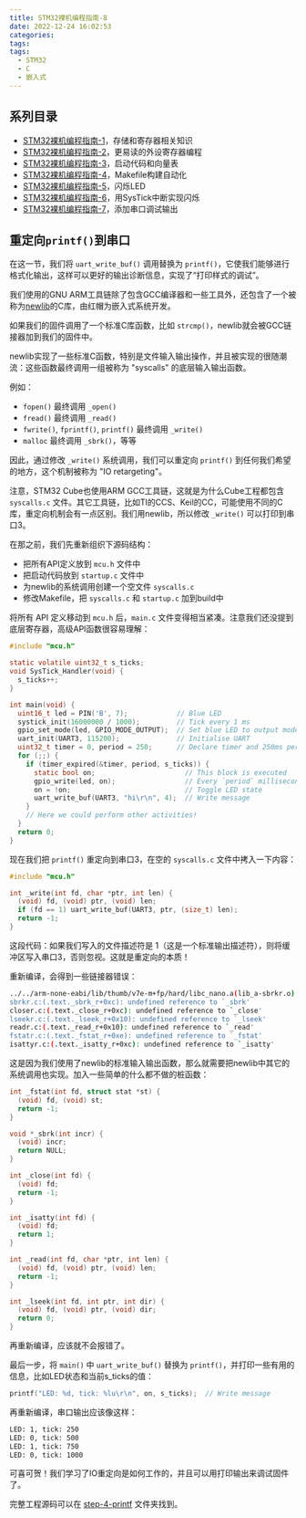 ```yaml
---
title: STM32裸机编程指南-8
date: 2022-12-24 16:02:53
categories:
tags:
tags:
  - STM32
  - C
  - 嵌入式
---
```


## 系列目录

- [STM32裸机编程指南-1](https://blog.boringhex.top/posts/e85105d6cf98/)，存储和寄存器相关知识
- [STM32裸机编程指南-2](https://blog.boringhex.top/posts/2d6f70533e86/)，更易读的外设寄存器编程
- [STM32裸机编程指南-3](https://blog.boringhex.top/posts/4f178872bc60/)，启动代码和向量表
- [STM32裸机编程指南-4](https://blog.boringhex.top/posts/6129cac6e3e1/)，Makefile构建自动化
- [STM32裸机编程指南-5](https://blog.boringhex.top/posts/376703e13f43/)，闪烁LED
- [STM32裸机编程指南-6](https://blog.boringhex.top/posts/5c1c06ee8142/)，用SysTick中断实现闪烁
- [STM32裸机编程指南-7](https://blog.boringhex.top/posts/6522e6e43038/)，添加串口调试输出

## 重定向`printf()`到串口

在这一节，我们将 `uart_write_buf()` 调用替换为 `printf()`，它使我们能够进行格式化输出，这样可以更好的输出诊断信息，实现了“打印样式的调试”。

我们使用的GNU ARM工具链除了包含GCC编译器和一些工具外，还包含了一个被称为[newlib](https://sourceware.org/newlib)的C库，由红帽为嵌入式系统开发。

如果我们的固件调用了一个标准C库函数，比如 `strcmp()`，newlib就会被GCC链接器加到我们的固件中。

newlib实现了一些标准C函数，特别是文件输入输出操作，并且被实现的很随潮流：这些函数最终调用一组被称为 "syscalls" 的底层输入输出函数。

例如：

- `fopen()` 最终调用 `_open()`
- `fread()` 最终调用 `_read()`
- `fwrite()`, `fprintf()`, `printf()` 最终调用 `_write()`
- `malloc` 最终调用 `_sbrk()`，等等

<!-- more -->

因此，通过修改 `_write()` 系统调用，我们可以重定向 `printf()` 到任何我们希望的地方，这个机制被称为 "IO retargeting"。

注意，STM32 Cube也使用ARM GCC工具链，这就是为什么Cube工程都包含 `syscalls.c` 文件。其它工具链，比如TI的CCS、Keil的CC，可能使用不同的C库，重定向机制会有一点区别。我们用newlib，所以修改 `_write()` 可以打印到串口3。

在那之前，我们先重新组织下源码结构：

- 把所有API定义放到 `mcu.h` 文件中
- 把启动代码放到 `startup.c` 文件中
- 为newlib的系统调用创建一个空文件 `syscalls.c`
- 修改Makefile，把 `syscalls.c` 和 `startup.c` 加到build中

将所有 API 定义移动到 `mcu.h` 后，`main.c` 文件变得相当紧凑。注意我们还没提到底层寄存器，高级API函数很容易理解：

```c
#include "mcu.h"

static volatile uint32_t s_ticks;
void SysTick_Handler(void) {
  s_ticks++;
}

int main(void) {
  uint16_t led = PIN('B', 7);            // Blue LED
  systick_init(16000000 / 1000);         // Tick every 1 ms
  gpio_set_mode(led, GPIO_MODE_OUTPUT);  // Set blue LED to output mode
  uart_init(UART3, 115200);              // Initialise UART
  uint32_t timer = 0, period = 250;      // Declare timer and 250ms period
  for (;;) {
    if (timer_expired(&timer, period, s_ticks)) {
      static bool on;                      // This block is executed
      gpio_write(led, on);                 // Every `period` milliseconds
      on = !on;                            // Toggle LED state
      uart_write_buf(UART3, "hi\r\n", 4);  // Write message
    }
    // Here we could perform other activities!
  }
  return 0;
}
```

现在我们把 `printf()` 重定向到串口3，在空的 `syscalls.c` 文件中拷入一下内容：

```c
#include "mcu.h"

int _write(int fd, char *ptr, int len) {
  (void) fd, (void) ptr, (void) len;
  if (fd == 1) uart_write_buf(UART3, ptr, (size_t) len);
  return -1;
}
```

这段代码：如果我们写入的文件描述符是 1（这是一个标准输出描述符），则将缓冲区写入串口3，否则忽视。这就是重定向的本质！

重新编译，会得到一些链接器错误：

```sh
../../arm-none-eabi/lib/thumb/v7e-m+fp/hard/libc_nano.a(lib_a-sbrkr.o): in function `_sbrk_r':
sbrkr.c:(.text._sbrk_r+0xc): undefined reference to `_sbrk'
closer.c:(.text._close_r+0xc): undefined reference to `_close'
lseekr.c:(.text._lseek_r+0x10): undefined reference to `_lseek'
readr.c:(.text._read_r+0x10): undefined reference to `_read'
fstatr.c:(.text._fstat_r+0xe): undefined reference to `_fstat'
isattyr.c:(.text._isatty_r+0xc): undefined reference to `_isatty'
```

这是因为我们使用了newlib的标准输入输出函数，那么就需要把newlib中其它的系统调用也实现。加入一些简单的什么都不做的桩函数：

```c
int _fstat(int fd, struct stat *st) {
  (void) fd, (void) st;
  return -1;
}

void *_sbrk(int incr) {
  (void) incr;
  return NULL;
}

int _close(int fd) {
  (void) fd;
  return -1;
}

int _isatty(int fd) {
  (void) fd;
  return 1;
}

int _read(int fd, char *ptr, int len) {
  (void) fd, (void) ptr, (void) len;
  return -1;
}

int _lseek(int fd, int ptr, int dir) {
  (void) fd, (void) ptr, (void) dir;
  return 0;
}
```

再重新编译，应该就不会报错了。

最后一步，将 `main()` 中 `uart_write_buf()` 替换为 `printf()`，并打印一些有用的信息，比如LED状态和当前s_ticks的值：

```c
printf("LED: %d, tick: %lu\r\n", on, s_ticks);  // Write message
```

再重新编译，串口输出应该像这样：

```sh
LED: 1, tick: 250
LED: 0, tick: 500
LED: 1, tick: 750
LED: 0, tick: 1000
```

可喜可贺！我们学习了IO重定向是如何工作的，并且可以用打印输出来调试固件了。

完整工程源码可以在 [step-4-printf](https://github.com/cpq/bare-metal-programming-guide/tree/main/step-4-printf) 文件夹找到。
